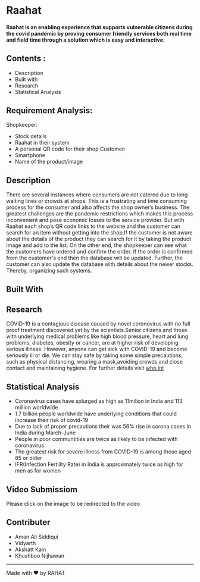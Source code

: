 # Raahat

#### Raahat is an enabling experience that supports vulnerable citizens during the covid pandemic by proving consumer friendly services both real time and field time through a solution which is easy and interactive.

## Contents :

   - Description
   - Built with
   - Research
   - Statistical Analysis
   
## Requirement Analysis:
Shopkeeper:
   - Stock details
   - Raahat in their system
   - A personal QR code for their shop
Customer: 
   - Smartphone
   - Name of the product/image
   
## Description 
There are several instances where consumers are not catered due to long waiting lines or crowds at shops. This is a frustrating and time consuming process for the consumer and also affects the shop owner’s business. The greatest challenges are the pandemic restrictions  which makes this process inconvenient and pose economic losses to the service provider. But with Raahat each shop’s QR code links to the website and the customer can search for an item without getting into the shop.If the customer is not aware about the details of the product they can search for it by taking the product image and add to the list. On the other end, the shopkeeper can see what the customers have ordered and confirm the order. If the order is confirmed from the customer's end then the database will be updated. Further, the customer can also update the database with details about the newer stocks. Thereby, organizing such systems.


## Built With


## Research
COVID-19 is a contagious disease caused by novel coronovirus with no full proof treatment discovered yet by the scientists.Senior citizens and those with underlying medical problems like high blood pressure, heart and lung problems, diabetes, obesity or cancer, are at higher risk of developing serious illness. However, anyone can get sick with COVID-19 and become seriously ill or die. We can stay safe by taking some simple precautions, such as physical distancing, wearing a mask,avoiding crowds and close contact and maintaining hygiene.
For further details visit [who.int](https://www.who.int/health-topics/coronavirus#tab=tab_1)

## Statistical Analysis

<a href="https://www.brookings.edu/wp-content/uploads/2020/07/200701_global_india_fig1.png" alt="Frame-9" border="0" width = "2000"></a>
   - Coronavirus cases have splurged as high as 11milion in India and 113 million worldwide
   - 1.7 billion people worldwide have underlying conditions that could increase their risk of covid-19
   - Due to lack of proper precautions their was 56%  rise in corona cases in India during March-June
   - People in poor communtities are twice as likely to be infected with coronavirus 
   -  The greatest risk for severe illness from COVID-19 is among those aged 85 or older
   -   IFR(Infection Fertility Rate) in India is approximately twice as high for men as for women
     
## Video Submissiom
Please click on the image to be redirected to the video

## Contributer
   -  Aman Ali Siddiqui
   -  Vidyarth
   -  Akshatt Kain
   -  Khushboo Nijhawan
   
   ----------------------
Made with :heart: by RAHAT
